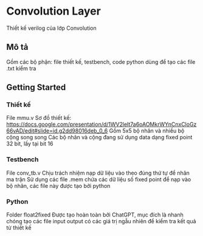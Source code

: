 # Convolution Layer

Thiết kế verilog của lớp Convolution

## Mô tả

Gồm các bộ phận: file thiết kế, testbench, code python dùng để tạo các file .txt kiểm tra

## Getting Started

### Thiết kế

File mmu.v
Sơ đồ thiết kế: https://docs.google.com/presentation/d/1WV2lelt7a6oAOMkrWYnCnxCloGz66vAD/edit#slide=id.g2dd98016deb_0_6
Gồm 5x5 bộ nhân và nhiều bộ cộng song song
Các bộ nhân và cộng đang sử dụng data dạng fixed point 32 bit, lấy tại bit 16

### Testbench

File conv_tb.v
Chịu trách nhiệm nạp dữ liệu vào theo đúng thứ tự để nhân ma trận
Sử dụng các file .mem chứa các dữ liệu số fixed point để nạp vào bộ nhân, các file này được tạo bởi python

### Python

Folder float2fixed
Được tạo hoàn toàn bởi ChatGPT, mục đích là nhanh chóng tạo các file input output có các giá trị ngẫu nhiên để kiểm tra kết quả từ thiết kế

